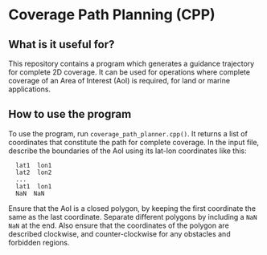 # Coverage Path Planning (CPP)

## What is it useful for?
This repository contains a program which generates a guidance trajectory for complete 2D coverage. It can be used for operations where complete coverage of an Area of Interest (AoI) is required, for land or marine applications.

## How to use the program
To use the program, run `coverage_path_planner.cpp()`. It returns a list of coordinates that constitute the path for complete coverage.
In the input file, describe the boundaries of the AoI using its lat-lon coordinates like this:  
```
  lat1  lon1
  lat2  lon2
  ...
  lat1  lon1
  NaN  NaN
```
Ensure that the AoI is a closed polygon, by keeping the first coordinate the same as the last coordinate. Separate different polygons by including a `NaN NaN` at the end. Also ensure that the coordinates of the polygon are described clockwise, and counter-clockwise for any obstacles and forbidden regions.
